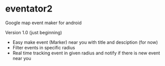 # eventator2
Google map event maker for android


Version 1.0 (just beginning)
* Easy make event (Marker) near you with title and desciption (for now)
* Filter events in specific radius
* Real time tracking event in given radius and notify if there is new event near you

